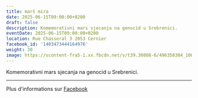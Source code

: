 ```yaml
---
title: marš mira
date: 2025-06-15T09:00:00+0200
draft: false
description: Komemorativni mars sjecanja na genocid u Srebrenici.
eventDate: 2025-06-15T09:00:00+0200
location: Rue Chasseral 3 2053 Cernier
facebook_id: '1403473444164976'
weight: 30
image: https://scontent-fra5-1.xx.fbcdn.net/v/t39.30808-6/496358384_1007574214836511_4806363768185633011_n.jpg?_nc_cat=102&ccb=1-7&_nc_sid=9e60e4&_nc_ohc=R_CgQAnMOPsQ7kNvwFZ718u&_nc_oc=AdlhJI48ZBXv7aCALy2XHqNg2lER24t_V6VR8CE7s0-bKZbj5zopuubbYc-ESejludo&_nc_zt=23&_nc_ht=scontent-fra5-1.xx&edm=ABTKTjYEAAAA&_nc_gid=vmtT_NMK9BCtzZtpVyBUbw&_nc_tpa=Q5bMBQGx4BZoKtoNHHseZfx4GG_kCKTShKuuyUfMMpEsu-tTfycA3_2ppIH8WHUCQ8IdyacAD56Y3kfwCA&oh=00_AfdcQXqdWTbIerUoDC0aLVI4yNLNEte7JgjQbjebSwhecw&oe=6907412E
---
```


Komemorativni mars sjecanja na genocid u Srebrenici.

---

Plus d'informations sur [Facebook](https://facebook.com/events/1403473444164976)